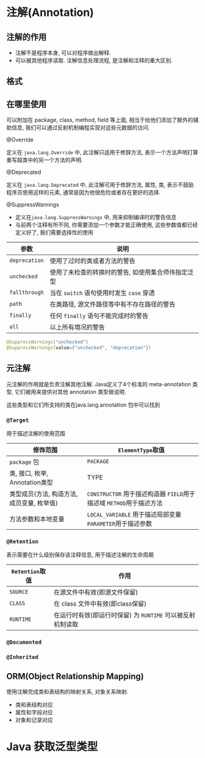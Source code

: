 # 注解(Annotation)

## 注解的作用

- 注解不是程序本身, 可以对程序做出解释.
- 可以被其他程序读取. 注解信息处理流程, 是注解和注释的重大区别.

## 格式


## 在哪里使用

可以附加在 package, class, method, field 等上面, 相当于给他们添加了额外的辅助信息, 我们可以通过反射机制编程实现对这些元数据的访问.


@Override

定义在 `java.lang.Override` 中, 此注解只适用于修辞方法, 表示一个方法声明打算重写超类中的另一个方法的声明.


@Deprecated

定义在 `java.lang.Deprecated` 中, 此注解可用于修辞方法, 属性, 类, 表示不鼓励程序员使用这样的元素, 通常是因为他很危险或者存在更好的选择.

@SuppressWarnings

- 定义在`java.lang.SuppressWarnings` 中, 用来抑制编译时的警告信息
- 与前两个注释有所不同, 你需要添加一个参数才能正确使用, 这些参数值都已经定义好了, 我们需要选择性的使用

|参数|说明|
|----|---|
|`deprecation`|使用了过时的类或者方法的警告|
|`unchecked`|使用了未检查的转换时的警告, 如使用集合师伟指定泛型|
|`fallthrough`|当在 `switch` 语句使用时发生 `case` 穿透|
|`path`|在类路径, 源文件路径等中有不存在路径的警告|
|`finally`|任何 `finally` 语句不能完成时的警告|
|`all`|以上所有境况的警告|

```java
@SuppressWarnings("unchecked")
@SuppressWarnings(value={"unchecked", "deprecation"})
```

## 元注解

元注解的作用就是负责注解其他注解. Java定义了4个标准的 meta-annotation 类型, 它们被用来提供对其他 annotation 类型做说明.

这些类型和它们所支持的类在java.lang.annotation 包中可以找到

###  `@Target`

用于描述注解的使用范围

|修饰范围|`ElementType`取值|
|-------|------------|
|`package` 包|`PACKAGE`|
|类, 接口, 枚举, Annotation类型|TYPE|
|类型成员(方法, 构造方法, 成员变量, 枚举值)|`CONSTRUCTOR` 用于描述构造器 `FIELD`用于描述域 `METHOD`用于描述方法|
|方法参数和本地变量|`LOCAL_VARIABLE` 用于描述局部变量 `PARAMETER`用于描述参数|


### `@Retention`

表示需要在什么级别保存该注释信息, 用于描述注解的生命周期

|`Retention`取值|作用|
|------------|------|
|`SOURCE`|在源文件中有效(即源文件保留)|
|`CLASS`|在 class 文件中有效(即class保留)|
|`RUNTIME`|在运行时有效(即运行时保留) 为 `RUNTIME` 可以被反射机制读取|

### `@Documented`

### `@Inherited`

## ORM(Object Relationship Mapping)

使用注解完成类和表结构的映射关系, 对象关系映射.

- 类和表结构对应
- 属性和字段对应
- 对象和记录对应

# Java 获取泛型类型

